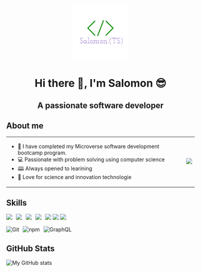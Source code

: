 <div align="center">
  <img src="logo.png" width="150" height="150">
  
# Hi there 👋, I'm Salomon 😎
## A passionate software developer

</div>

## About me

|   |   |
|---|---|
| <ul><li>🌱 I have completed my Microverse software development bootcamp program.</li><li>💻 Passionate with problem solving using computer science</li><li>🕮 Always opened to learining</li><li>🔭 Love for science and innovation technologie</li></ul> | <img src="https://www.lambdatest.com/resources/images/news24.gif" width="400px"> |

## Skills

<img src="https://cdn.jsdelivr.net/gh/devicons/devicon/icons/html5/html5-original.svg" height="40px" style="margin-right: 10px;"><img src="https://cdn.jsdelivr.net/gh/devicons/devicon/icons/css3/css3-original.svg" height="40px" style="margin-right: 10px;"><img src="https://cdn.jsdelivr.net/gh/devicons/devicon/icons/javascript/javascript-original.svg" height="40px" style="margin-right: 10px;"><img src="https://cdn.jsdelivr.net/gh/devicons/devicon/icons/bootstrap/bootstrap-original.svg" height="40px" style="margin-right: 10px;"><img src="https://cdn.jsdelivr.net/gh/devicons/devicon/icons/nodejs/nodejs-original.svg" height="40px">
<img src="https://brandslogos.com/wp-content/uploads/images/large/react-logo-1.png" height="40px">
<img src="https://cdn.jsdelivr.net/gh/devicons/devicon/icons/nodejs/nodejs-original.svg" height="40px">
</br>

<img src="https://cdn.jsdelivr.net/gh/devicons/devicon/icons/git/git-original.svg" alt="Git" height="40px" style="margin-right: 10px;"><img src="https://cdn.jsdelivr.net/gh/devicons/devicon/icons/npm/npm-original-wordmark.svg" alt="npm" height="40px" style="margin-right: 10px;"><img src="https://cdn.jsdelivr.net/gh/devicons/devicon/icons/graphql/graphql-plain-wordmark.svg" alt="GraphQL" height="40px">

## GitHub Stats

![My GitHub stats](https://github-readme-stats.vercel.app/api?username=Tshobohwa&show_icons=true&theme=dracula)

